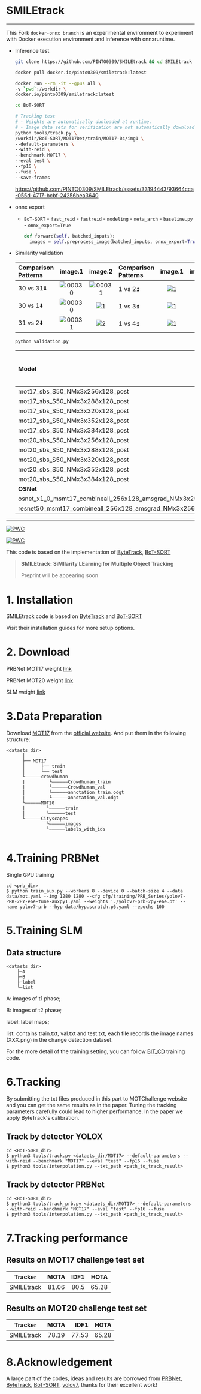 # SMILEtrack

---

This Fork `docker-onnx branch` is an experimental environment to experiment with Docker execution environment and inference with onnxruntime.

- Inference test

  ```bash
  git clone https://github.com/PINTO0309/SMILEtrack && cd SMILEtrack

  docker pull docker.io/pinto0309/smiletrack:latest

  docker run --rm -it --gpus all \
  -v `pwd`:/workdir \
  docker.io/pinto0309/smiletrack:latest

  cd BoT-SORT

  # Tracking test
  # - Weights are automatically dunloaded at runtime.
  # - Image data sets for verification are not automatically downloaded.
  python tools/track.py \
  /workdir/BoT-SORT/MOT17Det/train/MOT17-04/img1 \
  --default-parameters \
  --with-reid \
  --benchmark MOT17 \
  --eval test \
  --fp16 \
  --fuse \
  --save-frames
  ```

  https://github.com/PINTO0309/SMILEtrack/assets/33194443/93664cca-055d-4717-bcbf-24256bea3640

- onnx export
  - `BoT-SORT` - `fast_reid` - `fastreid` - `modeling` - `meta_arch` - `baseline.py` - `onnx_export=True`

    ```python
    def forward(self, batched_inputs):
      images = self.preprocess_image(batched_inputs, onnx_export=True)
    ```

- Similarity validation

  |Comparison<br>Patterns|image.1|image.2|Comparison<br>Patterns|image.1|image.2|
  |:-|:-:|:-:|:-|:-:|:-:|
  |30 vs 31⬇️|![00030](https://github.com/PINTO0309/PINTO_model_zoo/assets/33194443/b2249f44-cd26-49da-8796-25e12f2831fe)|![00031](https://github.com/PINTO0309/PINTO_model_zoo/assets/33194443/030faa0d-b5a3-457e-8402-698f8bfea769)|1 vs 2⏫|![1](https://github.com/PINTO0309/PINTO_model_zoo/assets/33194443/82854902-c63b-4b24-859d-23661fe65f0c)|![2](https://github.com/PINTO0309/PINTO_model_zoo/assets/33194443/c6854b42-25af-42da-b8b0-59f85ee2fb78)|
  |30 vs 1⬇️|![00030](https://github.com/PINTO0309/PINTO_model_zoo/assets/33194443/893ed42c-4a63-4779-97e2-2af9ae57a79f)|![1](https://github.com/PINTO0309/PINTO_model_zoo/assets/33194443/8afb01a8-f7c4-483f-9387-62e59d715693)|1 vs 3⏫|![1](https://github.com/PINTO0309/PINTO_model_zoo/assets/33194443/49f09597-94c8-4130-aa43-b4f3971ed9a7)|![3](https://github.com/PINTO0309/PINTO_model_zoo/assets/33194443/79ba35d2-88de-4534-9bf5-c1c64d36c279)|
  |31 vs 2⬇️|![00031](https://github.com/PINTO0309/PINTO_model_zoo/assets/33194443/030faa0d-b5a3-457e-8402-698f8bfea769)|![2](https://github.com/PINTO0309/PINTO_model_zoo/assets/33194443/c6854b42-25af-42da-b8b0-59f85ee2fb78)|1 vs 4⏫|![1](https://github.com/PINTO0309/PINTO_model_zoo/assets/33194443/8fae11e3-1a46-4907-85b4-f9a9d3257e47)|![4](https://github.com/PINTO0309/PINTO_model_zoo/assets/33194443/c32a10d9-bb67-484f-8483-4c7080e70312)|
  
    ```bash
    python validation.py
    ```
  
    |Model|30<br>vs<br>31<br>⬇️|30<br>vs<br>1<br>⬇️|31<br>vs<br>2<br>⬇️|1<br>vs<br>2<br>⏫|1<br>vs<br>3<br>⏫|1<br>vs<br>4<br>⏫|
    |:-|-:|-:|-:|-:|-:|-:|
    |mot17_sbs_S50_NMx3x256x128_post|0.148|0.046|0.219|0.359|0.611|0.543|
    |mot17_sbs_S50_NMx3x288x128_post|0.154|0.036|0.223|0.375|0.643|0.562|
    |mot17_sbs_S50_NMx3x320x128_post|0.093|0.002|0.180|0.386|0.635|0.631|
    |mot17_sbs_S50_NMx3x352x128_post|0.057|0.000|0.153|0.366|0.642|0.649|
    |mot17_sbs_S50_NMx3x384x128_post|0.044|0.000|0.139|0.359|0.629|0.686|
    |mot20_sbs_S50_NMx3x256x128_post|0.406|0.318|0.309|0.538|0.727|0.778|
    |mot20_sbs_S50_NMx3x288x128_post|0.393|0.288|0.324|0.544|0.724|0.770|
    |mot20_sbs_S50_NMx3x320x128_post|0.372|0.253|0.293|0.543|0.701|0.775|
    |mot20_sbs_S50_NMx3x352x128_post|0.351|0.243|0.301|0.578|0.695|0.756|
    |mot20_sbs_S50_NMx3x384x128_post|0.325|0.226|0.289|0.559|0.698|0.757|
    |**OSNet**|||||||
    |osnet_x1_0_msmt17_combineall_256x128_amsgrad_NMx3x256x128|0.341|0.285|0.265|0.476|0.686|0.504|
    |resnet50_msmt17_combineall_256x128_amsgrad_NMx3x256x128|0.418|0.373|0.329|0.593|0.810|0.752|

---


[![PWC](https://img.shields.io/endpoint.svg?url=https://paperswithcode.com/badge/smiletrack-similarity-learning-for-multiple/multi-object-tracking-on-mot17)](https://paperswithcode.com/sota/multi-object-tracking-on-mot17?p=smiletrack-similarity-learning-for-multiple)

[![PWC](https://img.shields.io/endpoint.svg?url=https://paperswithcode.com/badge/smiletrack-similarity-learning-for-multiple/multi-object-tracking-on-mot20-1)](https://paperswithcode.com/sota/multi-object-tracking-on-mot20-1?p=smiletrack-similarity-learning-for-multiple)

This code is based on the implementation of [ByteTrack](https://github.com/ifzhang/ByteTrack), [BoT-SORT](https://github.com/NirAharon/BoT-SORT#bot-sort)

> **SMILEtrack: SiMIlarity LEarning for Multiple Object Tracking**
>
> Preprint will be appearing soon

# 1. Installation

SMILEtrack code is based on [ByteTrack](https://github.com/ifzhang/ByteTrack) and [BoT-SORT](https://github.com/NirAharon/BoT-SORT#bot-sort)

Visit their installation guides for more setup options.

# 2. Download
PRBNet MOT17 weight [link](https://drive.google.com/file/d/1HRjka6Ma7Nrcmzt9FWNQ2ATviNGBuXLC/view?usp=share_link)

PRBNet MOT20 weight [link](https://drive.google.com/file/d/1KyRJNgfApv3m7cHdW7Ekt87pxrs_3ozu/view?usp=share_link)

SLM weight [link](https://drive.google.com/file/d/1RDuVo7jYBkyBR4ngnBaVQUtHL8nAaGaL/view?usp=share_link)

# 3.Data Preparation
Download [MOT17](https://motchallenge.net/data/MOT17/) from the [official website](https://motchallenge.net/). And put them in the following structure:
```
<dataets_dir>
      │
      ├── MOT17
      │      ├── train
      │      └── test
      └——————crowdhuman
      |         └——————Crowdhuman_train
      |         └——————Crowdhuman_val
      |         └——————annotation_train.odgt
      |         └——————annotation_val.odgt
      └——————MOT20
      |        └——————train
      |        └——————test
      └——————Cityscapes
               └——————images
               └——————labels_with_ids


```
# 4.Training PRBNet
Single GPU training
```
cd <prb_dir>
$ python train_aux.py --workers 8 --device 0 --batch-size 4 --data data/mot.yaml --img 1280 1280 --cfg cfg/training/PRB_Series/yolov7-PRB-2PY-e6e-tune-auxpy1.yaml --weights './yolov7-prb-2py-e6e.pt' --name yolov7-prb --hyp data/hyp.scratch.p6.yaml --epochs 100
```
# 5.Training SLM
## Data structure
```
<dataets_dir>
    ├─A
    ├─B
    ├─label
    └─list

```
A: images of t1 phase;

B: images of t2 phase;

label: label maps;

list: contains train.txt, val.txt and test.txt, each file records the image names (XXX.png) in the change detection dataset.

For the more detail of the training setting, you can follow [BIT_CD](https://github.com/justchenhao/BIT_CD) training code.

# 6.Tracking

By submitting the txt files produced in this part to MOTChallenge website and you can get the same results as in the paper.
Tuning the tracking parameters carefully could lead to higher performance. In the paper we apply ByteTrack's calibration.

## Track by detector YOLOX
```
cd <BoT-SORT_dir>
$ python3 tools/track.py <dataets_dir/MOT17> --default-parameters --with-reid --benchmark "MOT17" --eval "test" --fp16 --fuse
$ python3 tools/interpolation.py --txt_path <path_to_track_result>
```
## Track by detector PRBNet
```
cd <BoT-SORT_dir>
$ python3 tools/track_prb.py <dataets_dir/MOT17> --default-parameters --with-reid --benchmark "MOT17" --eval "test" --fp16 --fuse
$ python3 tools/interpolation.py --txt_path <path_to_track_result>
```
# 7.Tracking performance
## Results on MOT17 challenge test set
| Tracker | MOTA | IDF1 | HOTA |
|-------|:-----:|------:|------:|
| SMILEtrack |  81.06  |   80.5 |   65.28    |


## Results on MOT20 challenge test set
| Tracker | MOTA | IDF1 | HOTA |
|-------|:-----:|------:|------:|
| SMILEtrack |  78.19  |   77.53 |   65.28    |

# 8.Acknowledgement
A large part of the codes, ideas and results are borrowed from [PRBNet](https://github.com/pingyang1117/PRBNet_PyTorch), [ByteTrack](https://github.com/ifzhang/ByteTrack), [BoT-SORT](https://github.com/NirAharon/BoT-SORT#bot-sort), [yolov7](https://github.com/WongKinYiu/yolov7), thanks for their excellent work!

